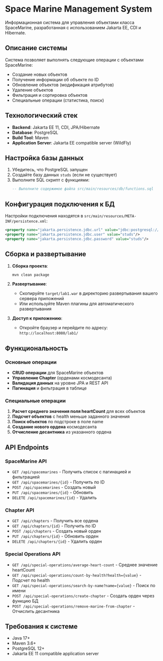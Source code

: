 # Space Marine Management System

Информационная система для управления объектами класса SpaceMarine, разработанная с использованием Jakarta EE, CDI и Hibernate.

## Описание системы

Система позволяет выполнять следующие операции с объектами SpaceMarine:
- Создание новых объектов
- Получение информации об объекте по ID
- Обновление объектов (модификация атрибутов)
- Удаление объектов
- Фильтрация и сортировка объектов
- Специальные операции (статистика, поиск)

## Технологический стек

- **Backend**: Jakarta EE 11, CDI, JPA/Hibernate
- **Database**: PostgreSQL
- **Build Tool**: Maven
- **Application Server**: Jakarta EE compatible server (WildFly)


## Настройка базы данных

1. Убедитесь, что PostgreSQL запущен
2. Создайте базу данных `studs` (если не существует)
3. Выполните SQL скрипт с функциями:
   ```sql
   -- Выполните содержимое файла src/main/resources/db/functions.sql
   ```

## Конфигурация подключения к БД

Настройки подключения находятся в `src/main/resources/META-INF/persistence.xml`:

```xml
<property name="jakarta.persistence.jdbc.url" value="jdbc:postgresql://pg:5432/studs"/>
<property name="jakarta.persistence.jdbc.user" value="studs"/>
<property name="jakarta.persistence.jdbc.password" value="studs"/>
```

## Сборка и развертывание

1. **Сборка проекта**:
   ```bash
   mvn clean package
   ```

2. **Развертывание**:
   - Скопируйте `target/lab1.war` в директорию развертывания вашего сервера приложений
   - Или используйте Maven плагины для автоматического развертывания

3. **Доступ к приложению**:
   - Откройте браузер и перейдите по адресу: `http://localhost:8080/lab1/`

## Функциональность

### Основные операции
- **CRUD операции** для SpaceMarine объектов
- **Управление Chapter** (орденами космодесанта)
- **Валидация данных** на уровне JPA и REST API
- **Пагинация** и фильтрация в таблице

### Специальные операции
1. **Расчет среднего значения поля heartCount** для всех объектов
2. **Подсчет объектов** с health меньше заданного значения
3. **Поиск объектов** по подстроке в поле name
4. **Создание нового ордена** космодесанта
5. **Отчисление десантника** из указанного ордена

## API Endpoints

### SpaceMarine API
- `GET /api/spacemarines` - Получить список с пагинацией и фильтрацией
- `GET /api/spacemarines/{id}` - Получить по ID
- `POST /api/spacemarines` - Создать новый
- `PUT /api/spacemarines/{id}` - Обновить
- `DELETE /api/spacemarines/{id}` - Удалить

### Chapter API
- `GET /api/chapters` - Получить все ордена
- `GET /api/chapters/{id}` - Получить по ID
- `POST /api/chapters` - Создать новый орден
- `PUT /api/chapters/{id}` - Обновить орден
- `DELETE /api/chapters/{id}` - Удалить орден

### Special Operations API
- `GET /api/special-operations/average-heart-count` - Среднее значение heartCount
- `GET /api/special-operations/count-by-health?health={value}` - Подсчет по health
- `GET /api/special-operations/search-by-name?name={value}` - Поиск по имени
- `POST /api/special-operations/create-chapter` - Создать орден через функцию БД
- `POST /api/special-operations/remove-marine-from-chapter` - Отчислить десантника

## Требования к системе

- Java 17+
- Maven 3.6+
- PostgreSQL 12+
- Jakarta EE 11 compatible application server
